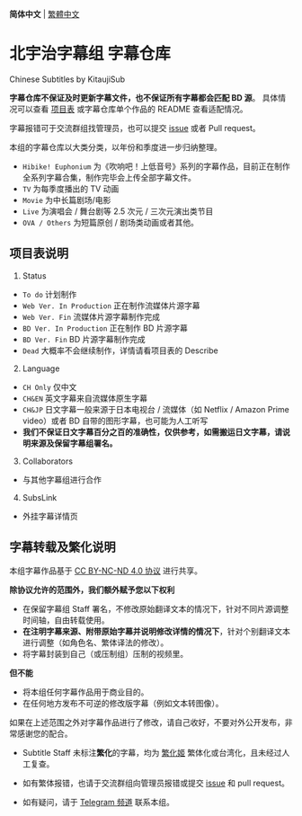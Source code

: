 **简体中文** | [繁體中文](README_TC.md)

# 北宇治字幕组 字幕仓库

Chinese Subtitles by KitaujiSub

**字幕仓库不保证及时更新字幕文件，也不保证所有字幕都会匹配 BD 源**。
具体情况可以查看 [项目表](https://github.com/orgs/Kitauji-Sub/projects/2) 或字幕仓库单个作品的 README 查看适配情况。

字幕报错可于交流群组找管理员，也可以提交 [issue](https://github.com/Kitauji-Sub/Subtitles/issues) 或者 Pull request。

本组的字幕仓库以大类分类，以年份和季度进一步归纳整理。
- `Hibike! Euphonium` 为《吹响吧！上低音号》系列的字幕作品，目前正在制作全系列字幕合集，制作完毕会上传全部字幕文件。
- `TV` 为每季度播出的 TV 动画
- `Movie` 为中长篇剧场/电影
- `Live` 为演唱会 / 舞台剧等 2.5 次元 / 三次元演出类节目
- `OVA / Others` 为短篇原创 / 剧场类动画或者其他。


## 项目表说明

1. Status
- `To do` 计划制作
- `Web Ver. In Production` 正在制作流媒体片源字幕
- `Web Ver. Fin` 流媒体片源字幕制作完成
- `BD Ver. In Production` 正在制作 BD 片源字幕
- `BD Ver. Fin` BD 片源字幕制作完成
- `Dead` 大概率不会继续制作，详情请看项目表的 Describe
2. Language
- `CH Only` 仅中文
- `CH&EN` 英文字幕来自流媒体原生字幕
- `CH&JP` 日文字幕一般来源于日本电视台 / 流媒体（如 Netflix / Amazon Prime video）或者 BD 自带的图形字幕，也可能为人工听写
- **我们不保证日文字幕百分之百的准确性，仅供参考，如需搬运日文字幕，请说明来源及保留字幕组署名。**
3. Collaborators
- 与其他字幕组进行合作
4. SubsLink
- 外挂字幕详情页

## 字幕转载及繁化说明

本组字幕作品基于 [CC BY-NC-ND 4.0 协议](https://creativecommons.org/licenses/by-nc-nd/4.0/) 进行共享。

**除协议允许的范围外，我们额外赋予您以下权利**

- 在保留字幕组 Staff 署名，不修改原始翻译文本的情况下，针对不同片源调整时间轴，自由转载使用。
- **在注明字幕来源、附带原始字幕并说明修改详情的情况下**，针对个别翻译文本进行调整（如角色名、繁体译法的修改）。
- 将字幕封装到自己（或压制组）压制的视频里。

**但不能**

- 将本组任何字幕作品用于商业目的。
- 在任何地方发布不可逆的修改版字幕（例如文本转图像）。


如果在上述范围之外对字幕作品进行了修改，请自己收好，不要对外公开发布，非常感谢您的配合。

- Subtitle Staff 未标注**繁化**的字幕，均为 [繁化姬](https://zhconvert.org/) 繁体化或台湾化，且未经过人工复查。

- 如有繁体报错，也请于交流群组向管理员报错或提交 [issue](https://github.com/Kitauji-Sub/Subtitles/issues) 和 pull request。

- 如有疑问，请于 [Telegram 频道](https://t.me/KitaUji) 联系本组。
